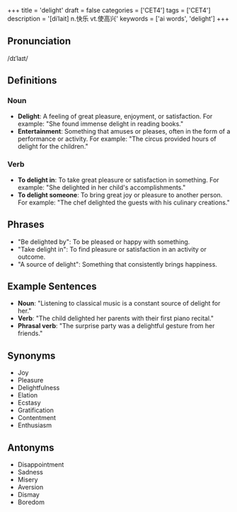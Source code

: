+++
title = 'delight'
draft = false
categories = ['CET4']
tags = ['CET4']
description = '[diˈlait] n.快乐 vt.使高兴'
keywords = ['ai words', 'delight']
+++

## Pronunciation
/dɪˈlaɪt/

## Definitions
### Noun
- **Delight**: A feeling of great pleasure, enjoyment, or satisfaction. For example: "She found immense delight in reading books."
- **Entertainment**: Something that amuses or pleases, often in the form of a performance or activity. For example: "The circus provided hours of delight for the children."

### Verb
- **To delight in**: To take great pleasure or satisfaction in something. For example: "She delighted in her child's accomplishments."
- **To delight someone**: To bring great joy or pleasure to another person. For example: "The chef delighted the guests with his culinary creations."

## Phrases
- "Be delighted by": To be pleased or happy with something.
- "Take delight in": To find pleasure or satisfaction in an activity or outcome.
- "A source of delight": Something that consistently brings happiness.

## Example Sentences
- **Noun**: "Listening to classical music is a constant source of delight for her."
- **Verb**: "The child delighted her parents with their first piano recital."
- **Phrasal verb**: "The surprise party was a delightful gesture from her friends."

## Synonyms
- Joy
- Pleasure
- Delightfulness
- Elation
- Ecstasy
- Gratification
- Contentment
- Enthusiasm

## Antonyms
- Disappointment
- Sadness
- Misery
- Aversion
- Dismay
- Boredom
